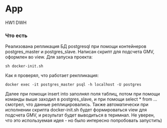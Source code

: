 # App
HW1 DWH

### Что есть
Реализована репликация БД postgresql при помощи контейнеров postgres_master и postgres_slave. Написан скрипт для подсчета GMV, оформлен во view. 
Для запуска проекта: 
```
sh docker-init.sh
```
Как я проверял, что работает рекпликация:
```
docker exec -it postgres_master psql -h localhost -U postgres
```
Далее при помощи insert into заполнял поля таблиц, потом при помощи команды выше заходил в postgres_slave, и при помощи select * from ... смотрел, что данные реплицировались.
Также автоматически при исполнении скрипта docker-init.sh будет формироваться view для подсчета GMV, и результат будет выводиться в теримнал. Не уверен, что это используемая идея - но было интересно попробовать запустить)
